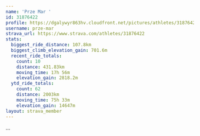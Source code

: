 ```yaml
---
name: 'Prze Mar '
id: 31876422
profile: https://dgalywyr863hv.cloudfront.net/pictures/athletes/31876422/22548952/2/large.jpg
username: prze-mar
strava_url: https://www.strava.com/athletes/31876422
stats:
  biggest_ride_distance: 107.8km
  biggest_climb_elevation_gain: 701.6m
  recent_ride_totals:
    count: 10
    distance: 431.83km
    moving_time: 17h 56m
    elevation_gain: 2818.2m
  ytd_ride_totals:
    count: 62
    distance: 2003km
    moving_time: 75h 33m
    elevation_gain: 14647m
layout: strava_member
--- 
```

...
